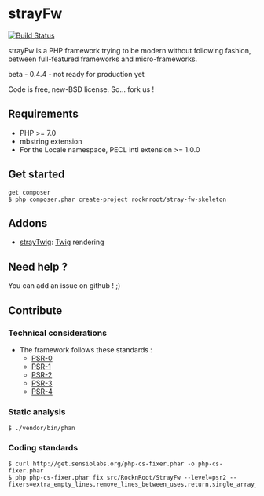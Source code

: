 # strayFw

[![Build Status](https://travis-ci.org/RocknRoot/strayFw.png?branch=master)](https://travis-ci.org/RocknRoot/strayFw)

strayFw is a PHP framework trying to be modern without following fashion, between full-featured frameworks and micro-frameworks.

beta - 0.4.4 - not ready for production yet

Code is free, new-BSD license. So... fork us !

## Requirements

* PHP >= 7.0
* mbstring extension
* For the Locale namespace, PECL intl extension >= 1.0.0

## Get started

    get composer
    $ php composer.phar create-project rocknroot/stray-fw-skeleton

## Addons

* [strayTwig](https://github.com/RocknRoot/strayTwig 'strayTwig'): [Twig](http://twig.sensiolabs.org/ 'Twig') rendering

## Need help ?

You can add an issue on github ! ;)

## Contribute

### Technical considerations

* The framework follows these standards :
    * [PSR-0](https://github.com/php-fig/fig-standards/blob/master/accepted/PSR-0.md 'PSR-0')
    * [PSR-1](https://github.com/php-fig/fig-standards/blob/master/accepted/PSR-1-basic-coding-standard.md 'PSR-1')
    * [PSR-2](https://github.com/php-fig/fig-standards/blob/master/accepted/PSR-2-coding-style-guide.md 'PSR-2')
    * [PSR-3](https://github.com/php-fig/fig-standards/blob/master/accepted/PSR-3-logger-interface.md 'PSR-3')
    * [PSR-4](https://github.com/php-fig/fig-standards/blob/master/accepted/PSR-4-autoloader.md 'PSR-4')

### Static analysis

    $ ./vendor/bin/phan

### Coding standards

    $ curl http://get.sensiolabs.org/php-cs-fixer.phar -o php-cs-fixer.phar
    $ php php-cs-fixer.phar fix src/RocknRoot/StrayFw --level=psr2 --fixers=extra_empty_lines,remove_lines_between_uses,return,single_array_no_trailing_comma,spaces_before_semicolon,spaces_cast,unused_use,whitespacy_lines,concat_with_spaces,ordered_use
